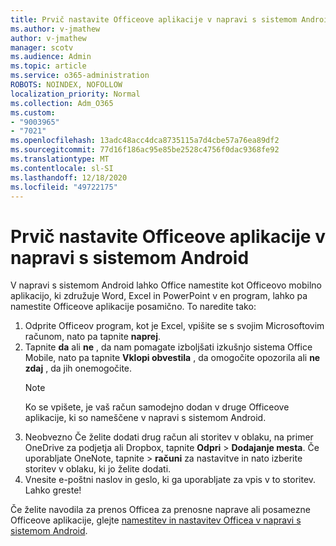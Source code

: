 ```yaml
---
title: Prvič nastavite Officeove aplikacije v napravi s sistemom Android
ms.author: v-jmathew
author: v-jmathew
manager: scotv
ms.audience: Admin
ms.topic: article
ms.service: o365-administration
ROBOTS: NOINDEX, NOFOLLOW
localization_priority: Normal
ms.collection: Adm_O365
ms.custom:
- "9003965"
- "7021"
ms.openlocfilehash: 13adc48acc4dca8735115a7d4cbe57a76ea89df2
ms.sourcegitcommit: 77d16f186ac95e85be2528c4756f0dac9368fe92
ms.translationtype: MT
ms.contentlocale: sl-SI
ms.lasthandoff: 12/18/2020
ms.locfileid: "49722175"
---
```

# <a name="set-up-office-apps-for-the-first-time-on-an-android-device"></a>Prvič nastavite Officeove aplikacije v napravi s sistemom Android

V napravi s sistemom Android lahko Office namestite kot Officeovo mobilno aplikacijo, ki združuje Word, Excel in PowerPoint v en program, lahko pa namestite Officeove aplikacije posamično. To naredite tako:

1. Odprite Officeov program, kot je Excel, vpišite se s svojim Microsoftovim računom, nato pa tapnite **naprej**.
2. Tapnite **da** ali **ne** , da nam pomagate izboljšati izkušnjo sistema Office Mobile, nato pa tapnite **Vklopi obvestila** , da omogočite opozorila ali **ne zdaj** , da jih onemogočite.
    > [!NOTE]
    > Ko se vpišete, je vaš račun samodejno dodan v druge Officeove aplikacije, ki so nameščene v napravi s sistemom Android.
3. Neobvezno Če želite dodati drug račun ali storitev v oblaku, na primer OneDrive za podjetja ali Dropbox, tapnite **Odpri**  >  **Dodajanje mesta**. Če uporabljate OneNote, tapnite   >  **računi** za nastavitve in nato izberite storitev v oblaku, ki jo želite dodati.
4. Vnesite e-poštni naslov in geslo, ki ga uporabljate za vpis v to storitev. Lahko greste!

Če želite navodila za prenos Officea za prenosne naprave ali posamezne Officeove aplikacije, glejte [namestitev in nastavitev Officea v napravi s sistemom Android](https://go.microsoft.com/fwlink/?linkid=2135287).
